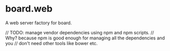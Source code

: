 # board.web
A web server factory for board.


// TODO: manage vendor dependencies using npm and npm scripts.
// Why? because npm is good enough for managing all the dependencies and you
// don't need other tools like bower etc.
